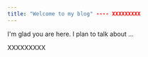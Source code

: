 ```yaml
---
title: "Welcome to my blog" ---- XXXXXXXXX
---
```


I'm glad you are here. I plan to talk about ...

XXXXXXXXX
